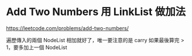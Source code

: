 # Add Two Numbers 用 LinkList 做加法

https://leetcode.com/problems/add-two-numbers/

遍歷傳入的兩個 NodeList 相加就好了，唯一要注意的是 carry 如果最後算完 > 1，要多加上一個 NodeList